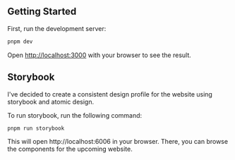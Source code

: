 ## Getting Started

First, run the development server:

```bash
pnpm dev
```

Open [http://localhost:3000](http://localhost:3000) with your browser to see the result.

## Storybook

I've decided to create a consistent design profile for the website using storybook and atomic design. 

To run storybook, run the following command:

```bash
pnpm run storybook
```

This will open http://localhost:6006 in your browser. There, you can browse the components for the upcoming website.

